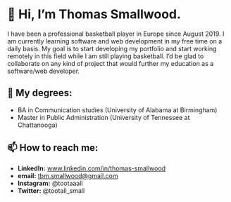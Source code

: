 <h1>👋 Hi, I’m Thomas Smallwood.</h1>

I have been a professional basketball player in Europe since August 2019. 
I am currently learning software and web development in my free time on a daily basis. 
My goal is to start developing my portfolio and start working remotely in this field while I am still playing basketball. 
I’d be glad to collaborate on any kind of project that would further my education as a software/web developer.

<h2>📜 My degrees:</h2>

  - BA in Communication studies (University of Alabama at Birmingham)
  - Master in Public Administration (University of Tennessee at Chattanooga)
 
 
<h2>📫 How to reach me:</h2>

  - <strong>LinkedIn:</strong> www.linkedin.com/in/thomas-smallwood
  - <strong>email:</strong> tbm.smallwood@gmail.com
  - <strong>Instagram:</strong> @tootaaall
  - <strong>Twitter:</strong> @tootall_small
  

